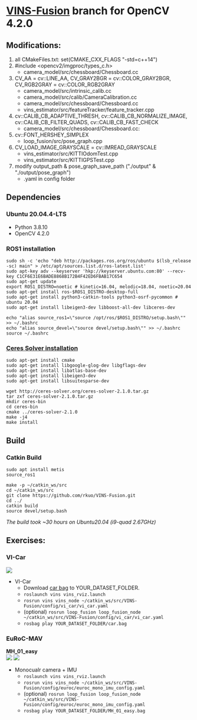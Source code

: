# [VINS-Fusion](https://github.com/HKUST-Aerial-Robotics/VINS-Fusion) branch for OpenCV 4.2.0

## Modifications:
1. all CMakeFiles.txt: set(CMAKE_CXX_FLAGS "-std=c++14")
2. #include <opencv2/imgproc/types_c.h>
   - camera_model/src/chessboard/Chessboard.cc
3. CV_AA = cv::LINE_AA, CV_GRAY2BGR = cv::COLOR_GRAY2BGR, CV_RGB2GRAY = cv::COLOR_RGB2GRAY
   - camera_model/src/intrinsic_calib.cc
   - camera_model/src/calib/CameraCalibration.cc
   - camera_model/src/chessboard/Chessboard.cc
   - vins_estimator/src/featureTracker/feature_tracker.cpp
4. cv::CALIB_CB_ADAPTIVE_THRESH, cv::CALIB_CB_NORMALIZE_IMAGE, cv::CALIB_CB_FILTER_QUADS, cv::CALIB_CB_FAST_CHECK
   - camera_model/src/chessboard/Chessboard.cc:
5. cv::FONT_HERSHEY_SIMPLEX
   - loop_fusion/src/pose_graph.cpp
6. CV_LOAD_IMAGE_GRAYSCALE = cv::IMREAD_GRAYSCALE
   - vins_estimator/src/KITTIOdomTest.cpp
   - vins_estimator/src/KITTIGPSTest.cpp
7. modify output_path & pose_graph_save_path ("./output" & "./output/pose_graph")
   - .yaml in config folder

## Dependencies
### Ubuntu 20.04.4-LTS
* Python 3.8.10
* OpenCV 4.2.0

### ROS1 installation
```
sudo sh -c 'echo "deb http://packages.ros.org/ros/ubuntu $(lsb_release -sc) main" > /etc/apt/sources.list.d/ros-latest.list'
sudo apt-key adv --keyserver 'hkp://keyserver.ubuntu.com:80' --recv-key C1CF6E31E6BADE8868B172B4F42ED6FBAB17C654
sudo apt-get update
export ROS1_DISTRO=noetic # kinetic=16.04, melodic=18.04, noetic=20.04
sudo apt-get install ros-$ROS1_DISTRO-desktop-full
sudo apt-get install python3-catkin-tools python3-osrf-pycommon # ubuntu 20.04
sudo apt-get install libeigen3-dev libboost-all-dev libceres-dev
```
```
echo "alias source_ros1=\"source /opt/ros/$ROS1_DISTRO/setup.bash\"" >> ~/.bashrc
echo "alias source_devel=\"source devel/setup.bash\"" >> ~/.bashrc
source ~/.bashrc
```

### [Ceres Solver installation](http://ceres-solver.org/installation.html)
```
sudo apt-get install cmake 
sudo apt-get install libgoogle-glog-dev libgflags-dev
sudo apt-get install libatlas-base-dev
sudo apt-get install libeigen3-dev
sudo apt-get install libsuitesparse-dev
```
```
wget http://ceres-solver.org/ceres-solver-2.1.0.tar.gz
tar zxf ceres-solver-2.1.0.tar.gz
mkdir ceres-bin
cd ceres-bin
cmake ../ceres-solver-2.1.0
make -j4
make install
```
## Build
### Catkin Build
```
sudo apt install metis
source_ros1
```
```
make -p ~/catkin_ws/src
cd ~/catkin_ws/src
git clone https://github.com/rkuo/VINS-Fusion.git
cd ../
catkin build
source devel/setup.bash
```
*The build took ~30 hours on Ubuntu20.04 (i9-quad 2.67GHz)*<br>

## Exercises:
### VI-Car
![](https://github.com/rkuo2000/Robotics/blob/gh-pages/images/VINS-Fusion_vi_car.png?raw=true)
* VI-Car
  - Download [car bag](https://drive.google.com/open?id=10t9H1u8pMGDOI6Q2w2uezEq5Ib-Z8tLz) to YOUR_DATASET_FOLDER.
  - `roslaunch vins vins_rviz.launch`
  - `rosrun vins vins_node ~/catkin_ws/src/VINS-Fusion/config/vi_car/vi_car.yaml`
  - (optional) `rosrun loop_fusion loop_fusion_node ~/catkin_ws/src/VINS-Fusion/config/vi_car/vi_car.yaml`
  - `rosbag play YOUR_DATASET_FOLDER/car.bag`
  
### EuRoC-MAV
**MH_01_easy**<br>
![](https://github.com/rkuo2000/Robotics/blob/gh-pages/images/VINS-Fusion_MH_01_easy.png?raw=true)
![](https://github.com/rkuo2000/Robotics/blob/gh-pages/images/VINS-Fusion-EoRoC-MAV-MH_01_easy.gif?raw=true)

* Monocualr camera + IMU
  - `roslaunch vins vins_rviz.launch`
  - `rosrun vins vins_node ~/catkin_ws/src/VINS-Fusion/config/euroc/euroc_mono_imu_config.yaml`
  - (optional) `rosrun loop_fusion loop_fusion_node ~/catkin_ws/src/VINS-Fusion/config/euroc/euroc_mono_imu_config.yaml`
  - `rosbag play YOUR_DATASET_FOLDER/MH_01_easy.bag`


